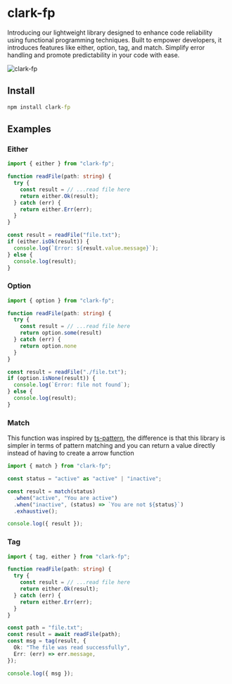 # clark-fp
Introducing our lightweight library designed to enhance code reliability using functional programming techniques. Built to empower developers, it introduces features like either, option, tag, and match. Simplify error handling and promote predictability in your code with ease.

![clark-fp](https://github.com/gideaoms/clark-fp/assets/6031121/9329a915-7d8e-4595-9df8-b94aa0578daf)

## Install
```cmd
npm install clark-fp
```

## Examples

### Either
```ts
import { either } from "clark-fp";

function readFile(path: string) {
  try {
    const result = // ...read file here
    return either.Ok(result);
  } catch (err) {
    return either.Err(err);
  }
}

const result = readFile("file.txt");
if (either.isOk(result)) {
  console.log(`Error: ${result.value.message}`);
} else {
  console.log(result);
}
```

### Option
```ts
import { option } from "clark-fp";

function readFile(path: string) {
  try {
    const result = // ...read file here
    return option.some(result)
  } catch (err) {
    return option.none
  }
}

const result = readFile("./file.txt");
if (option.isNone(result)) {
  console.log(`Error: file not found`);
} else {
  console.log(result);
}
```

### Match
This function was inspired by [ts-pattern](https://github.com/gvergnaud/ts-pattern), the difference is that this library is simpler in terms of pattern matching and you can return a value directly instead of having to create a arrow function
```ts
import { match } from "clark-fp";

const status = "active" as "active" | "inactive";

const result = match(status)
  .when("active", "You are active")
  .when("inactive", (status) => `You are not ${status}`)
  .exhaustive();

console.log({ result });
```

### Tag
```ts
import { tag, either } from "clark-fp";

function readFile(path: string) {
  try {
    const result = // ...read file here
    return either.Ok(result);
  } catch (err) {
    return either.Err(err);
  }
}

const path = "file.txt";
const result = await readFile(path);
const msg = tag(result, {
  Ok: "The file was read successfully",
  Err: (err) => err.message,
});

console.log({ msg });
```
